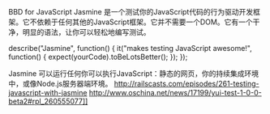 BBD for JavaScript
Jasmine 是一个测试你的JavaScript代码的行为驱动开发框架。它不依赖于任何其他的JavaScript框架。它并不需要一个DOM。它有一个干净，明显的语法，让你可以轻松地编写测试。


describe("Jasmine", function() {
  it("makes testing JavaScript awesome!", function() {
    expect(yourCode).toBeLotsBetter();
  });
});



Jasmine 可以运行任何你可以执行JavaScript：静态的网页，你的持续集成环境中，或像Node.js服务器端环境。
http://railscasts.com/episodes/261-testing-javascript-with-jasmine
http://www.oschina.net/news/17199/yui-test-1-0-0-beta2#rpl_260555077]]